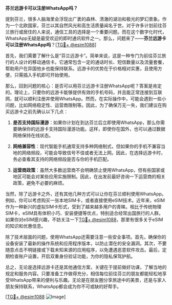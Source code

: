**芬兰远游卡可以注册WhatsApp吗？**

提到芬兰，很多人脑海里会浮现出广袤的森林、清澈的湖泊和极光的梦幻景象。作为一个北欧国家，芬兰以其自然风光和高生活质量闻名于世。对于许多计划前往芬兰旅行或居住的人来说，通信工具的选择是一个重要问题。而在这个数字化时代，WhatsApp无疑是最受欢迎的即时通讯软件之一。那么，问题来了——**芬兰远游卡可以注册WhatsApp吗**？[[TG💪+ @esim1088](https://t.me/s/esim1088)]

首先，我们需要了解什么是“芬兰远游卡”。简单来说，这是一种专门为前往芬兰旅行的人设计的移动通信卡。它通常包含一定的通话时长、短信数量以及流量套餐，帮助用户在异国他乡也能保持联系。远游卡的优势在于价格相对实惠，且使用方便，只需插入手机即可开始使用。

那么，回到问题的核心：是否可以用芬兰远游卡注册WhatsApp呢？答案是肯定的。理论上，只要你的远游卡能够提供有效的手机号码，并且能正常连接到互联网，就可以顺利注册并使用WhatsApp。然而，在实际操作中，可能会遇到一些小问题，比如网络稳定性、运营商限制等。因此，为了确保万无一失，我们建议在购买远游卡之前先确认以下几点：

1. **是否支持国际漫游**：如果你计划在到达芬兰后立即使用WhatsApp，那么你需要确保你的远游卡支持国际漫游功能。这样，即使你在国外，也可以通过数据网络保持在线状态。

2. **网络兼容性**：现代智能手机通常支持多种网络制式，但如果你的手机不兼容当地的网络频段，可能会导致信号不佳或者无法上网。因此，在选择远游卡时，务必查看其支持的网络频段是否与你的手机匹配。

3. **运营商政策**：虽然大多数运营商不会明确禁止使用WhatsApp，但有些国家或地区可能会对某些应用实施限制。因此，在出发前最好咨询一下运营商的相关政策，避免不必要的麻烦。

当然，除了远游卡之外，还有其他几种方式可以让你在芬兰顺利使用WhatsApp。例如，你可以考虑购买一张本地SIM卡，或者直接使用eSIM技术。近年来，eSIM作为一种新兴的虚拟SIM卡形式，受到了越来越多用户的青睐。相比于传统物理SIM卡，eSIM具有体积小巧、安装便捷等优点，特别适合经常出国旅行的人群。如果你对eSIM感兴趣，不妨关注一下[TG💪+ @esim1088](https://t.me/s/esim1088)，那里有很多关于eSIM的知识和优惠信息。

除了技术层面的问题，使用WhatsApp还需要注意一些安全事项。首先，确保你的设备安装了最新的操作系统和应用程序版本，以防止潜在的安全漏洞。其次，不要随意点击不明链接或下载未知来源的应用程序，以免遭遇恶意软件攻击。最后，定期检查账户设置，开启双重身份验证功能，为你的隐私保驾护航。

总之，无论是选择远游卡还是其他通信方案，关键在于提前做好功课，了解当地的规定和服务内容。只要准备工作做得充分，相信每位前往芬兰的朋友都能轻松地享受WhatsApp带来的便利与乐趣。无论是在朋友圈分享旅途中的美景，还是与家人朋友保持联系，WhatsApp都会成为你不可或缺的好帮手。

[[TG💪+ @esim1088](https://t.me/s/esim1088) ![Image](https://i.postimg.cc/4NQfJmqS/Snipaste-2025-05-13-00-14-12.png)]